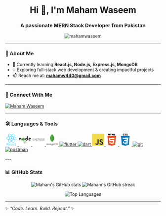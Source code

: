 <h1 align="center">Hi 👋, I'm Maham Waseem</h1>
<h3 align="center"> A passionate MERN Stack Developer from Pakistan</h3>

<p align="center"> 
  <img src="https://komarev.com/ghpvc/?username=mahamwaseem&label=Profile%20views&color=0e75b6&style=flat" alt="mahamwaseem" /> 
</p>

---

### 🌟 About Me  
- 🌱 Currently learning **React.js, Node.js, Express.js, MongoDB**  
- 💡 Exploring full-stack web development & creating impactful projects  
- 📫 Reach me at: **mahamw440@gmail.com**

---

### 🤝 Connect With Me  
<p align="left">
<a href="https://www.linkedin.com/in/maham-waseem/" target="blank">
  <img align="center" src="https://raw.githubusercontent.com/rahuldkjain/github-profile-readme-generator/master/src/images/icons/Social/linked-in-alt.svg" alt="Maham Waseem" height="30" width="40" />
</a>
</p>

---

### 🛠️ Languages & Tools  
<p align="left"> 
<a href="https://reactjs.org/" target="_blank"> 
  <img src="https://raw.githubusercontent.com/devicons/devicon/master/icons/react/react-original-wordmark.svg" alt="react" width="40" height="40"/> 
</a> 
<a href="https://nodejs.org" target="_blank"> 
  <img src="https://raw.githubusercontent.com/devicons/devicon/master/icons/nodejs/nodejs-original-wordmark.svg" alt="nodejs" width="40" height="40"/> 
</a> 
<a href="https://expressjs.com" target="_blank"> 
  <img src="https://raw.githubusercontent.com/devicons/devicon/master/icons/express/express-original-wordmark.svg" alt="express" width="40" height="40"/> 
</a> 
<a href="https://www.mongodb.com/" target="_blank"> 
  <img src="https://raw.githubusercontent.com/devicons/devicon/master/icons/mongodb/mongodb-original-wordmark.svg" alt="mongodb" width="40" height="40"/> 
</a> 
<a href="https://flutter.dev" target="_blank"> 
  <img src="https://www.vectorlogo.zone/logos/flutterio/flutterio-icon.svg" alt="flutter" width="40" height="40"/> 
</a> 
<a href="https://dart.dev" target="_blank"> 
  <img src="https://www.vectorlogo.zone/logos/dartlang/dartlang-icon.svg" alt="dart" width="40" height="40"/> 
</a> 
<a href="https://developer.mozilla.org/en-US/docs/Web/JavaScript" target="_blank"> 
  <img src="https://raw.githubusercontent.com/devicons/devicon/master/icons/javascript/javascript-original.svg" alt="javascript" width="40" height="40"/> 
</a> 
<a href="https://www.w3.org/html/" target="_blank"> 
  <img src="https://raw.githubusercontent.com/devicons/devicon/master/icons/html5/html5-original-wordmark.svg" alt="html5" width="40" height="40"/> 
</a> 
<a href="https://www.w3schools.com/css/" target="_blank"> 
  <img src="https://raw.githubusercontent.com/devicons/devicon/master/icons/css3/css3-original-wordmark.svg" alt="css3" width="40" height="40"/> 
</a> 
<a href="https://git-scm.com/" target="_blank"> 
  <img src="https://www.vectorlogo.zone/logos/git-scm/git-scm-icon.svg" alt="git" width="40" height="40"/> 
</a> 
<a href="https://postman.com" target="_blank"> 
  <img src="https://www.vectorlogo.zone/logos/getpostman/getpostman-icon.svg" alt="postman" width="40" height="40"/> 
</a> 
</p>
---

### 📊 GitHub Stats  
<p align="center">
  <img src="https://github-readme-stats.vercel.app/api?username=mahamwaseem&show_icons=true&theme=tokyonight" alt="Maham's GitHub stats" height="165"/>
  <img src="https://github-readme-streak-stats.herokuapp.com/?user=mahamwaseem&theme=tokyonight" alt="Maham's GitHub streak" height="165"/>
</p>

<p align="center">
  <img src="https://github-readme-stats.vercel.app/api/top-langs/?username=mahamwaseem&layout=compact&theme=tokyonight" alt="Top Languages" />
</p>

---

✨ *“Code. Learn. Build. Repeat.”* ✨
